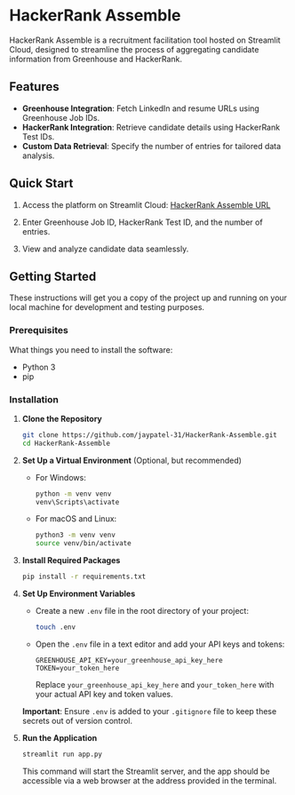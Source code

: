 # HackerRank Assemble

HackerRank Assemble is a recruitment facilitation tool hosted on Streamlit Cloud, designed to streamline the process of aggregating candidate information from Greenhouse and HackerRank.


## Features

- **Greenhouse Integration**: Fetch LinkedIn and resume URLs using Greenhouse Job IDs.
- **HackerRank Integration**: Retrieve candidate details using HackerRank Test IDs.
- **Custom Data Retrieval**: Specify the number of entries for tailored data analysis.

## Quick Start

1. Access the platform on Streamlit Cloud: [HackerRank Assemble URL](https://code-wizard-hogwarts-hr-intern-project1-app.streamlit.app/)
 
2. Enter Greenhouse Job ID, HackerRank Test ID, and the number of entries.

3. View and analyze candidate data seamlessly.

## Getting Started


These instructions will get you a copy of the project up and running on your local machine for development and testing purposes.

### Prerequisites

What things you need to install the software:

- Python 3
- pip

### Installation

1. **Clone the Repository**

    ```bash
    git clone https://github.com/jaypatel-31/HackerRank-Assemble.git
    cd HackerRank-Assemble
    ```

2. **Set Up a Virtual Environment** (Optional, but recommended)

    - For Windows:
        ```bash
        python -m venv venv
        venv\Scripts\activate
        ```

    - For macOS and Linux:
        ```bash
        python3 -m venv venv
        source venv/bin/activate
        ```

3. **Install Required Packages**

    ```bash
    pip install -r requirements.txt
    ```

4. **Set Up Environment Variables**

    - Create a new `.env` file in the root directory of your project:

        ```bash
        touch .env
        ```

    - Open the `.env` file in a text editor and add your API keys and tokens:

        ```plaintext
        GREENHOUSE_API_KEY=your_greenhouse_api_key_here
        TOKEN=your_token_here
        ```

        Replace `your_greenhouse_api_key_here` and `your_token_here` with your actual API key and token values.

    **Important**: Ensure `.env` is added to your `.gitignore` file to keep these secrets out of version control.

5. **Run the Application**

    ```bash
    streamlit run app.py
    ```

    This command will start the Streamlit server, and the app should be accessible via a web browser at the address provided in the terminal.

